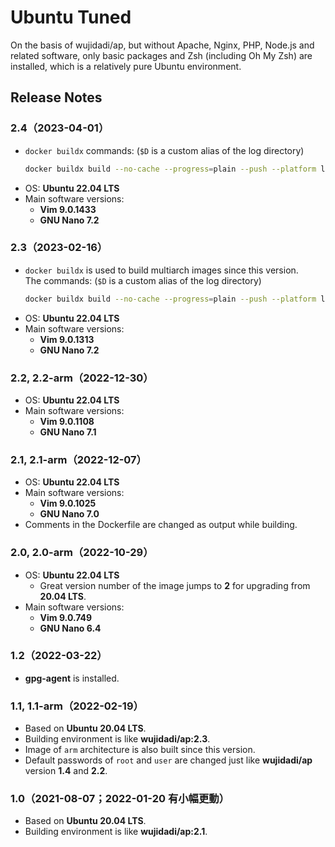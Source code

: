 # Ubuntu Tuned

On the basis of wujidadi/ap, but without Apache, Nginx, PHP, Node.js and related software, only basic packages and Zsh (including Oh My Zsh) are installed, which is a relatively pure Ubuntu environment.

## Release Notes

### 2.4（2023-04-01）

* `docker buildx` commands: (`$D` is a custom alias of the log directory)
  ```sh
  docker buildx build --no-cache --progress=plain --push --platform linux/amd64,linux/arm64 --rm -t wujidadi/ubuntu-tuned:2.4 -t wujidadi/ubuntu-tuned:latest ubuntu-tuned/2.4 2>&1 | tee $D/docker-build-ut.log
  ```
* OS: **Ubuntu 22.04 LTS**
* Main software versions:
  * **Vim 9.0.1433**
  * **GNU Nano 7.2**

### 2.3（2023-02-16）

* `docker buildx` is used to build multiarch images since this version.  
  The commands: (`$D` is a custom alias of the log directory)
  ```sh
  docker buildx build --no-cache --progress=plain --push --platform linux/amd64,linux/arm64 --rm -t wujidadi/ubuntu-tuned:2.3 [-t wujidadi/ubuntu-tuned:latest] ubuntu-tuned/2.3 2>&1 | tee $D/docker-build-ut.log
  ```
* OS: **Ubuntu 22.04 LTS**
* Main software versions:
  * **Vim 9.0.1313**
  * **GNU Nano 7.2**

### 2.2, 2.2-arm（2022-12-30）

* OS: **Ubuntu 22.04 LTS**
* Main software versions:
  * **Vim 9.0.1108**
  * **GNU Nano 7.1**

### 2.1, 2.1-arm（2022-12-07）

* OS: **Ubuntu 22.04 LTS**
* Main software versions:
  * **Vim 9.0.1025**
  * **GNU Nano 7.0**
* Comments in the Dockerfile are changed as output while building.

### 2.0, 2.0-arm（2022-10-29）

* OS: **Ubuntu 22.04 LTS**
  * Great version number of the image jumps to **2** for upgrading from **20.04 LTS**.
* Main software versions:
  * **Vim 9.0.749**
  * **GNU Nano 6.4**

### 1.2（2022-03-22）

* **gpg-agent** is installed.

### 1.1, 1.1-arm（2022-02-19）

* Based on **Ubuntu 20.04 LTS**.
* Building environment is like **wujidadi/ap:2.3**.
* Image of `arm` architecture is also built since this version.
* Default passwords of `root` and `user` are changed just like **wujidadi/ap** version **1.4** and **2.2**.

### 1.0（2021-08-07；2022-01-20 有小幅更動）

* Based on **Ubuntu 20.04 LTS**.
* Building environment is like **wujidadi/ap:2.1**.
